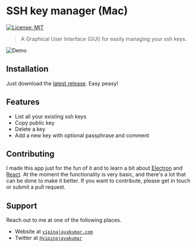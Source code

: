 
# SSH key manager (Mac)
[![License: MIT](https://img.shields.io/badge/License-MIT-yellow.svg)](https://opensource.org/licenses/MIT)

> A Graphical User Interface (GUI) for easily managing your ssh keys.

![Demo](../assets/assets/demo.gif)

## Installation

Just download the <a href="/bluprince13/ssh-key-manager/releases/latest/download/ssh-key-manager.app.zip" target="_blank">latest
release</a>. Easy peasy!

## Features

-   List all your existing ssh keys
-   Copy public key
-   Delete a key
-   Add a new key with optional passphrase and comment

## Contributing

I made this app just for the fun of it and to learn a bit about [Electron](https://electronjs.org/) and
[React](https://reactjs.org/). At the moment the functionality is very basic, and there's a lot that can
be done to make it better. If you want to contribute, please get in touch or submit a
pull request.

## Support

Reach out to me at one of the following places. 

-   Website at <a href="https://vipinajayakumar.com" target="_blank">`vipinajayakumar.com`</a>
-   Twitter at <a href="https://twitter.com/vipinajayakumar" target="_blank">`@vipinajayakumar`</a>
